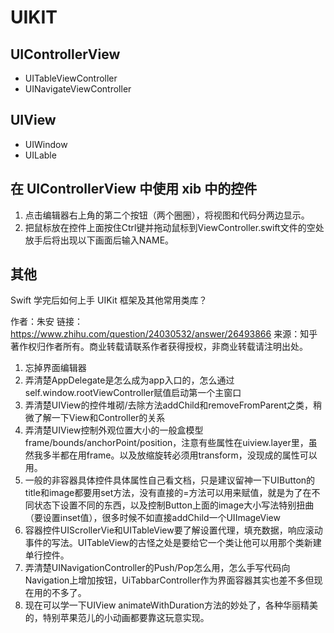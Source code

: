 # UIKIT
## UIControllerView
* UITableViewController
* UINavigateViewController

## UIView
* UIWindow
* UILable

## 在 UIControllerView 中使用 xib 中的控件
1. 点击编辑器右上角的第二个按钮（两个圈圈），将视图和代码分两边显示。
1. 把鼠标放在控件上面按住Ctrl键并拖动鼠标到ViewController.swift文件的空处放手后将出现以下画面后输入NAME。

## 其他
Swift 学完后如何上手 UIKit 框架及其他常用类库？

作者：朱安
链接：https://www.zhihu.com/question/24030532/answer/26493866
来源：知乎
著作权归作者所有。商业转载请联系作者获得授权，非商业转载请注明出处。

1. 忘掉界面编辑器
2. 弄清楚AppDelegate是怎么成为app入口的，怎么通过self.window.rootViewController赋值启动第一个主窗口
3. 弄清楚UIView的控件堆砌/去除方法addChild和removeFromParent之类，稍微了解一下View和Controller的关系
4. 弄清楚UIView控制外观位置大小的一般盒模型frame/bounds/anchorPoint/position，注意有些属性在uiview.layer里，虽然我多半都在用frame。以及放缩旋转必须用transform，没现成的属性可以用。
5. 一般的非容器具体控件具体属性自己看文档，只是建议留神一下UIButton的title和image都要用set方法，没有直接的=方法可以用来赋值，就是为了在不同状态下设置不同的东西，以及控制Button上面的image大小写法特别扭曲（要设置inset值），很多时候不如直接addChild一个UIImageView
6. 容器控件UIScrollerVie和UITableView要了解设置代理，填充数据，响应滚动事件的写法。UITableView的古怪之处是要给它一个类让他可以用那个类新建单行控件。
7. 弄清楚UINavigationController的Push/Pop怎么用，怎么手写代码向Navigation上增加按钮，UiTabbarController作为界面容器其实也差不多但现在用的不多了。
8. 现在可以学一下UIView animateWithDuration方法的妙处了，各种华丽精美的，特别苹果范儿的小动画都要靠这玩意实现。
